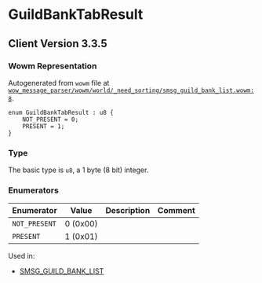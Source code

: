 # GuildBankTabResult

## Client Version 3.3.5

### Wowm Representation

Autogenerated from `wowm` file at [`wow_message_parser/wowm/world/_need_sorting/smsg_guild_bank_list.wowm:8`](https://github.com/gtker/wow_messages/tree/main/wow_message_parser/wowm/world/_need_sorting/smsg_guild_bank_list.wowm#L8).

```rust,ignore
enum GuildBankTabResult : u8 {
    NOT_PRESENT = 0;
    PRESENT = 1;
}
```
### Type
The basic type is `u8`, a 1 byte (8 bit) integer.
### Enumerators
| Enumerator | Value  | Description | Comment |
| --------- | -------- | ----------- | ------- |
| `NOT_PRESENT` | 0 (0x00) |  |  |
| `PRESENT` | 1 (0x01) |  |  |

Used in:
* [SMSG_GUILD_BANK_LIST](smsg_guild_bank_list.md)

